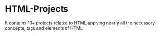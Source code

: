 # HTML-Projects
It contains 10+ projects related to HTML applying nearly all the necessary concepts, tags and elements of HTML
